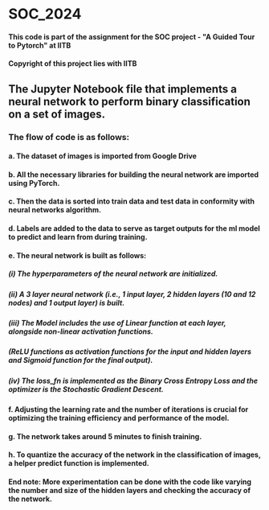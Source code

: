 # SOC_2024
####  This code is part of the assignment for the SOC project - "A Guided Tour to Pytorch" at IITB
####  Copyright of this project lies with IITB
## The Jupyter Notebook file that implements a neural network to perform binary classification on a set of images. 

### The flow of code is as follows:

#### a. The dataset of images is imported from Google Drive
#### b. All the necessary libraries for building the neural network are imported using PyTorch.
#### c. Then the data is sorted into train data and test data in conformity with neural networks algorithm.
#### d. Labels are added to the data to serve as target outputs for the ml model to predict and learn from during training.
#### e. The neural network is built as follows:
#####   (i)   The hyperparameters of the neural network are initialized.
#####   (ii)  A 3 layer neural network (i.e., 1 input layer, 2 hidden layers (10 and 12 nodes) and 1 output layer) is built. 
#####   (iii)  The Model includes the use of Linear function at each layer, alongside non-linear activation functions.
#####         (ReLU functions as activation functions for the input and hidden layers and Sigmoid function for the final output).
#####   (iv)  The loss_fn  is implemented as the Binary Cross Entropy Loss and the optimizer is the Stochastic Gradient Descent.
#### f. Adjusting the learning rate and the number of iterations is crucial for optimizing the training efficiency and performance of the model. 
#### g. The network takes around 5 minutes to finish training.
#### h. To quantize the accuracy of the network in the classification of images, a helper predict function is implemented.

#### End note: More experimentation can be done with the code like varying the number and size of the hidden layers and checking the accuracy of the network.
